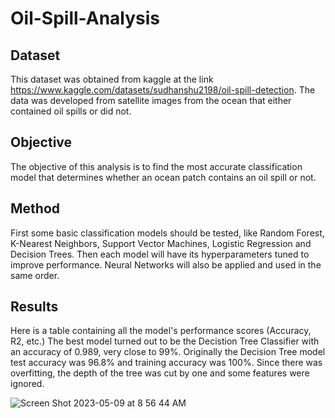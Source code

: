 # Oil-Spill-Analysis

## Dataset
This dataset was obtained from kaggle at the link https://www.kaggle.com/datasets/sudhanshu2198/oil-spill-detection. The data was developed from satellite images from the ocean that either contained oil spills or did not. 

## Objective
The objective of this analysis is to find the most accurate classification model that determines whether an ocean patch contains an oil spill or not.

## Method
First some basic classification models should be tested, like Random Forest, K-Nearest Neighbors, Support Vector Machines, Logistic Regression and Decision Trees. Then each model will have its hyperparameters tuned to improve performance. Neural Networks will also be applied and used in the same order.

## Results
Here is a table containing all the model's performance scores (Accuracy, R2, etc.) The best model turned out to be the Decistion Tree Classifier with an accuracy of 0.989, very close to 99%. Originally the Decision Tree model test accuracy was 96.8% and training accuracy was 100%. Since there was overfitting, the depth of the tree was cut by one and some features were ignored. 

![Screen Shot 2023-05-09 at 8 56 44 AM](https://github.com/willm625/Oil-Spill-Analysis/assets/42680104/10e07c8c-3331-4221-a9f9-e8025cf25b31)
